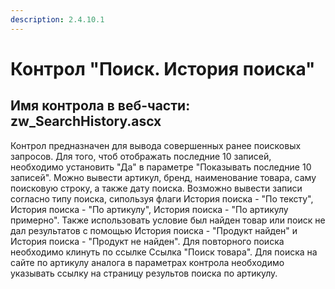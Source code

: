 ```yaml
---
description: 2.4.10.1
---
```


# Контрол "Поиск. История поиска"

## Имя контрола в веб-части: zw\_SearchHistory.ascx

Контрол предназначен для вывода совершенных ранее поисковых запросов. Для того, чтоб отображать последние 10 записей, необходимо установить "Да" в параметре "Показывать последние 10 записей". Можно вывести артикул, бренд, наименование товара, саму поисковую строку, а также дату поиска. Возможно вывести записи согласно типу поиска, сипользуя флаги История поиска - "По тексту", История поиска - "По артикулу", История поиска - "По артикулу примерно". Также использовать условие был найден товар или поиск не дал результатов с помощью История поиска - "Продукт найден" и История поиска - "Продукт не найден". Для повторного поиска необходимо клинуть по ссылке Ссылка "Поиск товара". Для поиска на сайте по артикулу аналога в параметрах контрола необходимо указывать ссылку на страницу результов поиска по артикулу.

